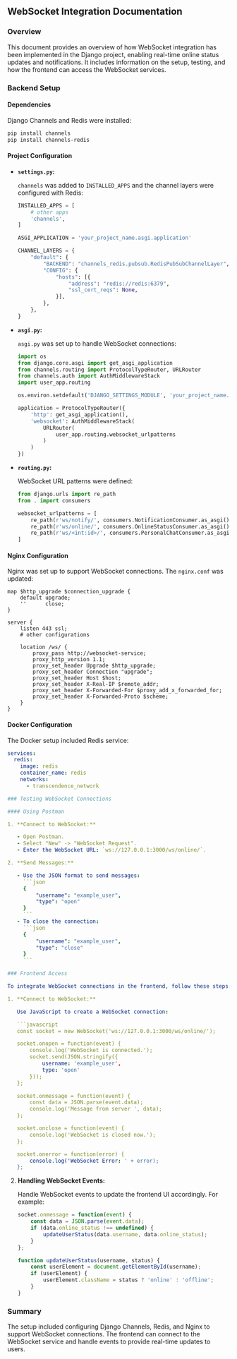 ## WebSocket Integration Documentation

### Overview

This document provides an overview of how WebSocket integration has been implemented in the Django project, enabling real-time online status updates and notifications. It includes information on the setup, testing, and how the frontend can access the WebSocket services.

### Backend Setup

#### Dependencies

Django Channels and Redis were installed:

```bash
pip install channels
pip install channels-redis
```

#### Project Configuration

- **`settings.py`:**

  `channels` was added to `INSTALLED_APPS` and the channel layers were configured with Redis:

  ```python
  INSTALLED_APPS = [
      # other apps
      'channels',
  ]

  ASGI_APPLICATION = 'your_project_name.asgi.application'

  CHANNEL_LAYERS = {
      "default": {
          "BACKEND": "channels_redis.pubsub.RedisPubSubChannelLayer",
          "CONFIG": {
              "hosts": [{
                  "address": "redis://redis:6379",
                  "ssl_cert_reqs": None,
              }],
          },
      },
  }
  ```

- **`asgi.py`:**

  `asgi.py` was set up to handle WebSocket connections:

  ```python
  import os
  from django.core.asgi import get_asgi_application
  from channels.routing import ProtocolTypeRouter, URLRouter
  from channels.auth import AuthMiddlewareStack
  import user_app.routing

  os.environ.setdefault('DJANGO_SETTINGS_MODULE', 'your_project_name.settings')

  application = ProtocolTypeRouter({
      'http': get_asgi_application(),
      'websocket': AuthMiddlewareStack(
          URLRouter(
              user_app.routing.websocket_urlpatterns
          )
      )
  })
  ```

- **`routing.py`:**

  WebSocket URL patterns were defined:

  ```python
  from django.urls import re_path
  from . import consumers

  websocket_urlpatterns = [
      re_path(r'ws/notify/', consumers.NotificationConsumer.as_asgi()),
      re_path(r'ws/online/', consumers.OnlineStatusConsumer.as_asgi()),
      re_path(r'ws/<int:id>/', consumers.PersonalChatConsumer.as_asgi()),
  ]
  ```

#### Nginx Configuration

Nginx was set up to support WebSocket connections. The `nginx.conf` was updated:

```nginx
map $http_upgrade $connection_upgrade {
    default upgrade;
    ''      close;
}

server {
    listen 443 ssl;
    # other configurations

    location /ws/ {
        proxy_pass http://websocket-service;
        proxy_http_version 1.1;
        proxy_set_header Upgrade $http_upgrade;
        proxy_set_header Connection "upgrade";
        proxy_set_header Host $host;
        proxy_set_header X-Real-IP $remote_addr;
        proxy_set_header X-Forwarded-For $proxy_add_x_forwarded_for;
        proxy_set_header X-Forwarded-Proto $scheme;
    }
}
```

#### Docker Configuration

The Docker setup included Redis service:

```yaml
services:
  redis:
    image: redis
    container_name: redis
    networks:
      - transcendence_network

### Testing WebSocket Connections

#### Using Postman

1. **Connect to WebSocket:**

   - Open Postman.
   - Select "New" -> "WebSocket Request".
   - Enter the WebSocket URL: `ws://127.0.0.1:3000/ws/online/`.

2. **Send Messages:**

   - Use the JSON format to send messages:
     ```json
     {
         "username": "example_user",
         "type": "open"
     }
     ```
   - To close the connection:
     ```json
     {
         "username": "example_user",
         "type": "close"
     }
     ```

### Frontend Access

To integrate WebSocket connections in the frontend, follow these steps:

1. **Connect to WebSocket:**

   Use JavaScript to create a WebSocket connection:

   ```javascript
   const socket = new WebSocket('ws://127.0.0.1:3000/ws/online/');

   socket.onopen = function(event) {
       console.log('WebSocket is connected.');
       socket.send(JSON.stringify({
           username: 'example_user',
           type: 'open'
       }));
   };

   socket.onmessage = function(event) {
       const data = JSON.parse(event.data);
       console.log('Message from server ', data);
   };

   socket.onclose = function(event) {
       console.log('WebSocket is closed now.');
   };

   socket.onerror = function(error) {
       console.log('WebSocket Error: ' + error);
   };
   ```

2. **Handling WebSocket Events:**

   Handle WebSocket events to update the frontend UI accordingly. For example:

   ```javascript
   socket.onmessage = function(event) {
       const data = JSON.parse(event.data);
       if (data.online_status !== undefined) {
           updateUserStatus(data.username, data.online_status);
       }
   };

   function updateUserStatus(username, status) {
       const userElement = document.getElementById(username);
       if (userElement) {
           userElement.className = status ? 'online' : 'offline';
       }
   }
   ```

### Summary

The setup included configuring Django Channels, Redis, and Nginx to support WebSocket connections. The frontend can connect to the WebSocket service and handle events to provide real-time updates to users.
